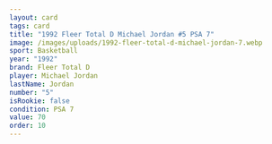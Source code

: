 ```yaml
---
layout: card
tags: card
title: "1992 Fleer Total D Michael Jordan #5 PSA 7"
image: /images/uploads/1992-fleer-total-d-michael-jordan-7.webp
sport: Basketball
year: "1992"
brand: Fleer Total D
player: Michael Jordan
lastName: Jordan
number: "5"
isRookie: false
condition: PSA 7
value: 70
order: 10
---
```

